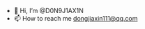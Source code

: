 - 👋 Hi, I’m @D0N9J1AX1N
- 📫 How to reach me dongjiaxin111@qq.com

<!---
djx178235222/djx178235222 is a ✨ special ✨ repository because its `README.md` (this file) appears on your GitHub profile.
You can click the Preview link to take a look at your changes.
--->
